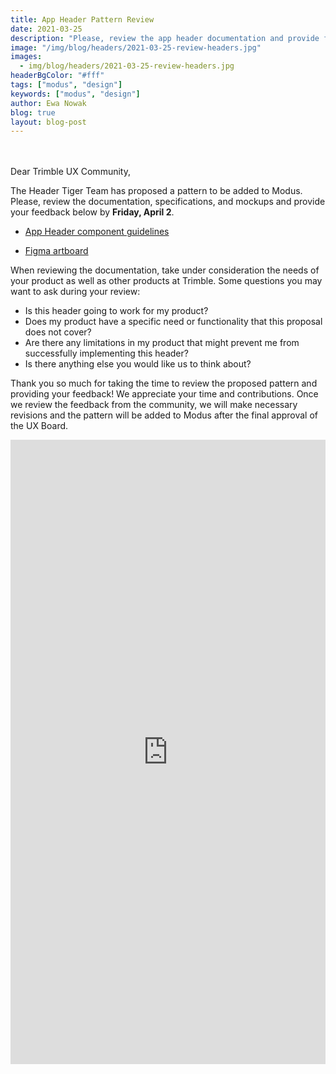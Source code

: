 ```yaml
---
title: App Header Pattern Review
date: 2021-03-25
description: "Please, review the app header documentation and provide feedback by April 2, 2021."
image: "/img/blog/headers/2021-03-25-review-headers.jpg"
images:
  - img/blog/headers/2021-03-25-review-headers.jpg
headerBgColor: "#fff"
tags: ["modus", "design"]
keywords: ["modus", "design"]
author: Ewa Nowak
blog: true
layout: blog-post
---
```


<br><br>
Dear Trimble UX Community,

The Header Tiger Team has proposed a pattern to be added to Modus. Please, review the documentation, specifications, and mockups and provide your feedback below by **Friday, April 2**.

- [App Header component guidelines](https://docs.google.com/document/d/1hMxgAheI1X_pQsHOMs4JxMNAdZuUp5DiS3AlM2zybTw/edit?usp=sharing)

- [Figma artboard](https://www.figma.com/proto/bkciPyRAAJ8rTVcM8jQUYT/Modus-App-Header-Component-re-crafting-from-Sketch?node-id=7%3A109&viewport=726%2C144%2C0.25&scaling=min-zoom)

When reviewing the documentation, take under consideration the needs of your product as well as other products at Trimble. Some questions you may want to ask during your review:

- Is this header going to work for my product?
- Does my product have a specific need or functionality that this proposal does not cover?
- Are there any limitations in my product that might prevent me from successfully implementing this header?
- Is there anything else you would like us to think about?

Thank you so much for taking the time to review the proposed pattern and providing your feedback! We appreciate your time and contributions. Once we review the feedback from the community, we will make necessary revisions and the pattern will be added to Modus after the final approval of the UX Board.

<iframe src="https://docs.google.com/forms/d/e/1FAIpQLSeQsU_ZxFP4KRCOIWlLvodhQQJkYX57av-RDLvxpt3mBfJ3rQ/viewform?embedded=true" width="100%" height="999" frameborder="0" marginheight="0" marginwidth="0">Loading…</iframe>
